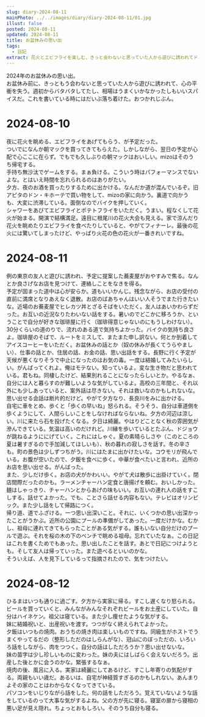 ```yaml
---
slug: diary-2024-08-11
mainPhoto: ../../images/diary/diary-2024-08-11/01.jpg
illust: false
posted: 2024-08-11
updated: 2024-08-11
title: お盆休みの思い出
tags:
  - 日記
extract: 花火とエビフライを楽しむ、きっと会わないと思っていた人から遊びに誘われてドギマギする、実家に帰る。ほか。
---
```

2024年のお盆休みの思い出。  
お盆休み前に、きっともう会わないと思っていた人から遊びに誘われて、心の平衝を失う。週初からバタバタしてたし、相場はうまくいかなかったしもいいスパイスだ。これを書いている時にはだいぶ落ち着けた。おつかれじぶん。

# 2024-08-10

夜に花火を眺める、エビフライをあげてもらう、が予定だった。  
ついでになんか朝マックを買ってきてもらえた。しかしながら、翌日の予定が心配で心ここに在らず。でもでも久しぶりの朝マックはおいしい。mizoはそのうち帰宅する。  
手持ち無沙汰でゲームをする。まぁ負ける。こういう時はパフォーマンスでないよな。とはいえ時間を忘れられるのはありがたい。  
夕方、夜のお酒を買ったりするために出かける。なんだか道が混んでいるぞ。旧アピタのドン・キホーテで買い物をして、mizoの家に向かう。裏道で向かうも、大変に渋滞している。面倒なのでバイクを押していく。  
シャワーをあびてエビフライとポテトフライをいただく。うまい。程なくして花火が始まる。開演で結構満足。遠目に根尾川の花火大会も見える。家で涼んだり花火を眺めたりエビフライを食べたりしていると、やがてフィナーレ。最後の花火には驚いてしまったけど、やっぱり火花の色の花火が一番きれいですね。

# 2024-08-11

例の東京の友人と遊びに誘われ、予定に提案した蕎麦屋がおやすみで焦る。なんとか良さげなお店を見つけて、連絡しことをなきを得る。  
予定が固まった道中は心が安らか。道もいいかんじ。残念ながら、お店の受付の直前に満席となりあえなく退散。お店のばあちゃんはいい人そうでまた行きたいな。近場のお蕎麦屋でヒレカツ丼とざるそばをいただく。友人はあいかわらずだった。お互いの近況なりたわいない話をする。暑いのでどこかに移ろうか、ということで自分が好きな珈琲屋に行く（珈琲得意じゃないのにもうしわけない）。  
30分くらいの道のりで、流れのある道で気持ちよかった。バイクの気持ち良さよ。珈琲屋のそばで、ルートをミスして、またまた申し訳ない。何とか到着してアイスコーヒーをいただく。お盆休みの話とか（奴の休みが長くてうらやましい）、仕事の話とか、住居の話、お金の話、思い出話をする。長野に行く予定が天候が悪くなりそうで中止になったのはお気の毒。一度は結婚してみたいらしい。がんばってくれよ。俺はモテない。知っているよ。変な生き物だと思われている。君もね。同棲したけど、結果別れることになったらしいとか。やるなぁ、自分には人と暮らすのが難しいような気がしているよ。高校の三年間と、それ以外にも少しあっていると、案外話は尽きない。それは救いなのかもしれないな。思い出せる会話は断片的だけど。やがて夕方なり、長良川をみに出かける。  
自宅に車をとめ、歩くと「歩くの早いね」怒られる。そうそう、自分は車道側を歩くようにして、人間らしいことをしなければならないね。夕方の河辺は涼しい。川に来たら石を投げたくなる。夕日は綺麗。やはりどことなく秋の雰囲気が滲んできている。気温は高いのだけれど。川縁を歩いているとたぶん、ドジョウが跳ねるようににげていく。これにはしゃぐ。夏の素晴らしさや（このところの夏は暑すぎるので手加減してほしいも）、秋の暮れの寂しさを話す。冬の辛さも。町の景色は少しずつちがう。川にはたまに出かけたいな。コウモリが飛んでいる。お腹が空いたので、夕飯を食べに歩く。中華が食べたいと言われ、近所のお店を思い出せる。がんばった。  
また、少しだけ歩く。お店の犬がかわいい。やがて犬は散歩に出掛けていく。閉店間際だったのかも。ラーメンチャーハン定食と唐揚げを頼む。おいしかった。麺はしゃっきり、チャーハンとからあげの味もいい。お互いの連れ人の話をすこしする。話せてよかった。でも、ことさら話せる内容もない。テレビはオリンピック。また少し話をして帰路につく。  
帰り道、道でふざける。一つ思い出深いこと。それに、いくつかの思い出深かったことがうかぶ。近所の公園にプールの準備がしてあった。一度だけかな。むかし、祖母に連れてきてもらったことがある気がする。誰もいない自分だけのプールで遊ぶ。それを桜の木の下のベンチで眺める祖母。忘れていたなぁ。この日記はこれを書くためでもあった。思い出したことを話す。あとで日記につけようとも。そして友人は帰っていった。また遊べるといいのかな。  
そういえば、人を見下しているって指摘されたので、気をつけたい。

# 2024-08-12

ひるまはいつも通りに過ごす。夕方から実家に帰る。すこし遅くなり怒られる。ビールを買っていくと、みんながみんなそれぞれビールをお土産にしていた。自分はハイネケン。祖父は寝ている。また少し痩せたような気がする。  
妹に結婚祝いと、出産祝いを渡す。つつがなく終えられてよかった。  
夕飯はいつもの焼肉。おうちの焼き肉は楽しいものですね。同級生がホストでうまくやってるだの（整形しただのはしらんがな）、冠山にのぼっただの、いろいろ話をしながら、肉をつつく。自分の話はしただろうか？思い出せないな。  
妹の苗字は少し珍しいものに変わった。妹の夫にはしばらく会えないだろう。出産した後とかに会うのかな。緊張するなぁ。  
焼肉の後、風呂に入る。実家は綺麗にしてあるけど、すこし年寄りの気配がする。両親もいい歳だ。あるいは、自宅が神経質すぎるのかもしれない。あんまりよその家のことはわからなくなってきている。  
パソコンをいじりながら話をした。何の話をしただろう。覚えていないような話をしているのって大事な気がするよね。父の方が先に寝る。寝室の扉から寝相の悪い足が見え隠れ。ちょっとおもしろい。そのうち自分も寝る。  

#